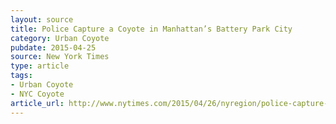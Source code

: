 ```yaml
---
layout: source
title: Police Capture a Coyote in Manhattan’s Battery Park City
category: Urban Coyote
pubdate: 2015-04-25
source: New York Times
type: article
tags:
- Urban Coyote
- NYC Coyote
article_url: http://www.nytimes.com/2015/04/26/nyregion/police-capture-a-coyote-in-manhattans-battery-park-city.html?_r=0
---
```

